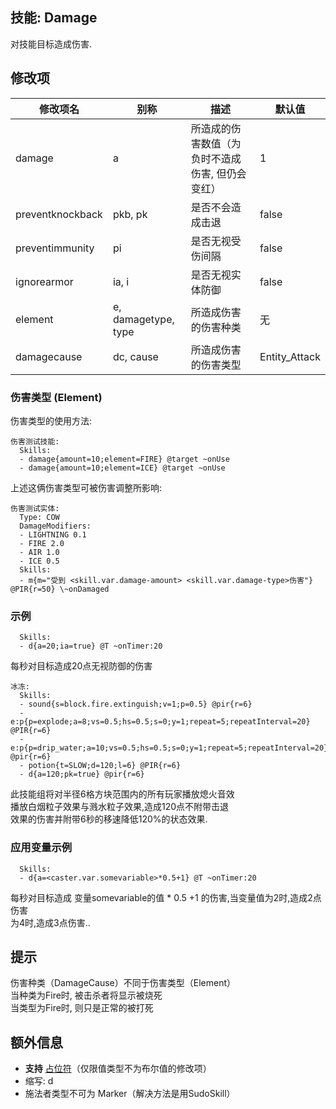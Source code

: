 技能: Damage
--------------------------

对技能目标造成伤害.

修改项
----------

| 修改项名 | 别称    | 描述                                                                                                    | 默认值 |
|-----------|------------|----------------------------------------------------------------------------------------------------------------|---------------|
| damage           | a | 所造成的伤害数值（为负时不造成伤害, 但仍会变红）         | 1    |
| preventknockback | pkb, pk | 是否不会造成击退   | false   |
| preventimmunity  | pi      | 是否无视受伤间隔   | false   |
| ignorearmor      | ia, i    | 是否无视实体防御 | false   |
| element | e, damagetype, type | 所造成伤害的伤害种类 | 无 |
| damagecause | dc, cause | 所造成伤害的伤害类型 | Entity_Attack |


### 伤害类型 (Element)
伤害类型的使用方法:

    伤害测试技能:
      Skills:
      - damage{amount=10;element=FIRE} @target ~onUse
      - damage{amount=10;element=ICE} @target ~onUse

上述这俩伤害类型可被伤害调整所影响:

    伤害测试实体: 
      Type: COW 
      DamageModifiers:
      - LIGHTNING 0.1
      - FIRE 2.0
      - AIR 1.0
      - ICE 0.5 
      Skills:
      - m{m="受到 <skill.var.damage-amount> <skill.var.damage-type>伤害"} @PIR{r=50} \~onDamaged

### 示例

      Skills:
      - d{a=20;ia=true} @T ~onTimer:20

每秒对目标造成20点无视防御的伤害

    冰冻:
      Skills:
      - sound{s=block.fire.extinguish;v=1;p=0.5} @pir{r=6}
      - e:p{p=explode;a=8;vs=0.5;hs=0.5;s=0;y=1;repeat=5;repeatInterval=20} @PIR{r=6}
      - e:p{p=drip_water;a=10;vs=0.5;hs=0.5;s=0;y=1;repeat=5;repeatInterval=20} @pir{r=6}
      - potion{t=SLOW;d=120;l=6} @PIR{r=6}
      - d{a=120;pk=true} @pir{r=6}

此技能组将对半径6格方块范围内的所有玩家播放熄火音效  
播放白烟粒子效果与溅水粒子效果,造成120点不附带击退  
效果的伤害并附带6秒的移速降低120%的状态效果.

### 应用变量示例

      Skills:
      - d{a=<caster.var.somevariable>*0.5+1} @T ~onTimer:20

每秒对目标造成 变量somevariable的值 * 0.5 +1 的伤害,当变量值为2时,造成2点伤害  
为4时,造成3点伤害..

提示
----

伤害种类（DamageCause）不同于伤害类型（Element）  
当种类为Fire时, 被击杀者将显示被烧死  
当类型为Fire时, 则只是正常的被打死

额外信息
-------

- **支持** [占位符](/技能/占位符)（仅限值类型不为布尔值的修改项）
- 缩写: d
- 施法者类型不可为 Marker（解决方法是用SudoSkill）